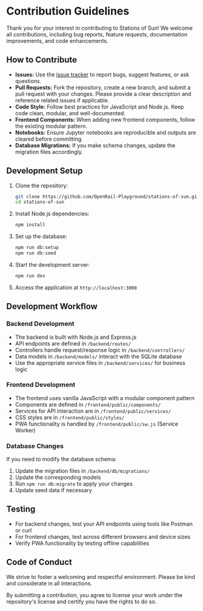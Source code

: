 # Contribution Guidelines

Thank you for your interest in contributing to Stations of Sun! We welcome all contributions, including bug reports, feature requests, documentation improvements, and code enhancements.

## How to Contribute

- **Issues:** Use the [issue tracker](../../issues) to report bugs, suggest features, or ask questions.
- **Pull Requests:** Fork the repository, create a new branch, and submit a pull request with your changes. Please provide a clear description and reference related issues if applicable.
- **Code Style:** Follow best practices for JavaScript and Node.js. Keep code clean, modular, and well-documented.
- **Frontend Components:** When adding new frontend components, follow the existing modular pattern.
- **Notebooks:** Ensure Jupyter notebooks are reproducible and outputs are cleared before committing.
- **Database Migrations:** If you make schema changes, update the migration files accordingly.

## Development Setup

1. Clone the repository:

   ```sh
   git clone https://github.com/OpenRail-Playground/stations-of-sun.git
   cd stations-of-sun
   ```

2. Install Node.js dependencies:

   ```sh
   npm install
   ```

3. Set up the database:

   ```sh
   npm run db:setup
   npm run db:seed
   ```

4. Start the development server:

   ```sh
   npm run dev
   ```

5. Access the application at `http://localhost:3000`

## Development Workflow

### Backend Development

- The backend is built with Node.js and Express.js
- API endpoints are defined in `/backend/routes/`
- Controllers handle request/response logic in `/backend/controllers/`
- Data models in `/backend/models/` interact with the SQLite database
- Use the appropriate service files in `/backend/services/` for business logic

### Frontend Development

- The frontend uses vanilla JavaScript with a modular component pattern
- Components are defined in `/frontend/public/components/`
- Services for API interaction are in `/frontend/public/services/`
- CSS styles are in `/frontend/public/styles/`
- PWA functionality is handled by `/frontend/public/sw.js` (Service Worker)

### Database Changes

If you need to modify the database schema:

1. Update the migration files in `/backend/db/migrations/`
2. Update the corresponding models
3. Run `npm run db:migrate` to apply your changes
4. Update seed data if necessary

## Testing

- For backend changes, test your API endpoints using tools like Postman or curl
- For frontend changes, test across different browsers and device sizes
- Verify PWA functionality by testing offline capabilities

## Code of Conduct

We strive to foster a welcoming and respectful environment. Please be kind and considerate in all interactions.

By submitting a contribution, you agree to license your work under the repository's license and certify you have the rights to do so.
